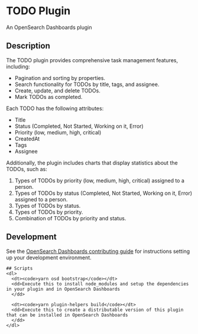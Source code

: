 # TODO Plugin

An OpenSearch Dashboards plugin

## Description

The TODO plugin provides comprehensive task management features, including:

- Pagination and sorting by properties.
- Search functionality for TODOs by title, tags, and assignee.
- Create, update, and delete TODOs.
- Mark TODOs as completed.

Each TODO has the following attributes:
- Title
- Status (Completed, Not Started, Working on it, Error)
- Priority (low, medium, high, critical)
- CreatedAt
- Tags
- Assignee

Additionally, the plugin includes charts that display statistics about the TODOs, such as:

1. Types of TODOs by priority (low, medium, high, critical) assigned to a person.
2. Types of TODOs by status (Completed, Not Started, Working on it, Error) assigned to a person.
3. Types of TODOs by status.
4. Types of TODOs by priority.
5. Combination of TODOs by priority and status.

## Development

See the [OpenSearch Dashboards contributing
guide](https://github.com/opensearch-project/OpenSearch-Dashboards/blob/main/CONTRIBUTING.md) for instructions
setting up your development environment.

    ## Scripts
    <dl>
      <dt><code>yarn osd bootstrap</code></dt>
      <dd>Execute this to install node_modules and setup the dependencies in your plugin and in OpenSearch Dashboards
      </dd>

      <dt><code>yarn plugin-helpers build</code></dt>
      <dd>Execute this to create a distributable version of this plugin that can be installed in OpenSearch Dashboards
      </dd>
    </dl>
